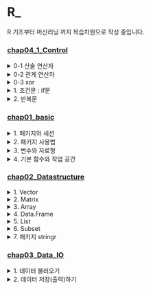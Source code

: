 # R_
R 기초부터 머신러닝 까지 복습차원으로 작성 중입니다. 

### [chap04_1_Control](https://github.com/Ki-Hong-Kim/R_/blob/master/R_script/chap04_1_Control.R)
<details>
<summary> 0-1 산술 연산자 </summary>
<div markdown="1"> 
    
|기호|예시|결과|
|--|--|--|
|+ (덧셈)|3 + 3| 6|
|- (뺄셈)|3 - 3| 0|
|* (곱셈)|3 * 3| 9|
|/ (나눗셈)| 6 / 3|2|
|%% (나머지)|5 %% 3|2|
|^ (제곱)|3 ^ 3| 27|

</div>
</details>

<details>
<summary> 0-2 관계 연산자 </summary>

<div markdown="1">

|관계 연산자|기호|예시(결과)|
|--|--|--|
|동등 연산자|== (같다), != (다르다)| 1 == 1 (True) <br> 1 !=  1 (False)|
|크기 비교 연산자|>, >=, <, <= | 5 > 1 (True) <br> 4 >= 4 (True) <br>  5 < 3 (False)|
|논리 연산자|& (and), \| (or), ! (negative)| 4 >= 4 & 3 == 3 (True) <br> 4 >= 4 \| 3 != 3 (True)|

<p> ** and 는 하나라도 거짓일 경우 False, or은 하나라도 참일 경우 True </p>

</div>
</details>

<details><summary> 0-3 xor </summary><blockquote> xor 서로 상반된 값을 갖고 있다면 True <br> &emsp;&nbsp;&nbsp; 서로 같은 값을 갖고 있다면 False </blockquote></details>

<details>
<summary> 1. 조건문 : if문 </summary>
<div markdown="1">
    
|조건문| 양식 |
|--|--|
|if else| if(조건문){조건 충족 함수} else {조건 미충족 함수}|
|if else if else| if(조건1){조건1 충족} else if(조건2){조건2 충족} else {조건2 충족x} <br> **여러 조건을 사용해야하면 계속 if else를 추가할 수 있다.|
|ifelse| ifelse(조건, 조건 충족, 조건 미충족)|
</div>
        
</details>

<details>
    <summary> 2. 반복문 </summary>
    <blockquote> > for 문 </blockquote>
    <blockquote> > while 문 </blockquote>
    <p> 두 반복의 차이점: for은 반복 횟수가 정해져있고 while은 조건 충족할때 까지 무한 반복한다. </p>
</details>

### [chap01_basic](https://github.com/Ki-Hong-Kim/R_/blob/master/R_script/chap01_basic.R)
<details>
    <summary>1. 패키지와 세션</summary>
    <blockquote> > 패키지와 세션의 정보를 확인 하는 방법 </blockquote>
</details>

<details>
    <summary>2. 패키지 사용법</summary>
    <blockquote> > 패키지 설치와 호출(활성화) </blockquote>
    <blockquote> > 패키지 문제 발생시 삭제하는 방법 </blockquote>
</details>

<details>
    <summary>3. 변수와 자료형</summary>
    <blockquote> > 변수란? </blockquote>
    <blockquote> > 변수 작성 규칙과 방식 </blockquote>
    <blockquote> > 데이터 타입 </blockquote>
</details>

<details>
    <summary>4. 기본 함수와 작업 공간</summary>
    <blockquote> > 기본 함수 확인 방법 </blockquote>
    <blockquote> > 작업공간 확인 및 설정 방법 </blockquote>
</details>

### [chap02_Datastructure](https://github.com/Ki-Hong-Kim/R_/blob/master/R_script/chap02_Datastructure.R)
<details>
    <summary>1. Vector</summary>
    <blockquote> > 벡터 생성 함수 : c(), seq(), rep() </blockquote>
    <blockquote> > vector index 사용방법 </blockquote>
</details>

<details>
    <summary>2. Matrix </summary>
    <blockquote> > Matrix 생성 함수 : matrix(), rbind(), cbind() </blockquote>
    <blockquote> > matrix index 사용방법 </blockquote>
    <blockquote> > broadcast 연산이란? </blockquote>
    <blockquote> > apply() </blockquote>
</details>

<details>
    <summary>3. Array </summary>
    <blockquote> > arry index 사용방법 </blockquote>
</details>

<details>
    <summary>4. Data.Frame </summary>
    <blockquote> > DataFrame 생성 방법: data.frame() </blockquote>
    <blockquote> > data.frame index 참조하는 방법: index or column </blockquote>
</details>

<details>
    <summary> 5. List </summary>
    <blockquote> > List index 참조하는 방법: key, value </blockquote>
    <blockquote> > List 형 변환 (List -> Matrix)</blockquote>
    <blockquote> > do.call() 함수 </blockquote>
</details>

<details>
    <summary> 6. Subset </summary>
    <blockquote> > subset 이란? </blockquote>
    <blockquote> > [실습] iris를 사용해 subset 생성 </blockquote>
</details>

<details>
    <summary> 7. 패키지 stringr  </summary>
    <blockquote> > 문자열 처리와 정규 표현식 </blockquote>
</details>

### [chap03_Data_IO](https://github.com/Ki-Hong-Kim/R_/blob/master/R_script/chap03_Data_IO.R)
<details>
    <summary>1. 데이터 불러오기 </summary>
    <blockquote> > 키보드 입력: scan() </blockquote>
    <blockquote> > 파일 읽기: read.table(), read.csv() <br> &emsp;&emsp;&emsp; 옵션: header, na.strings, file.choose() </blockquote>
    <blockquote> > xls/xlsx 읽기: 패키지 "xlsx" <br> &emsp;&emsp;&emsp;&emsp; 옵션: sheetindex, encoding</blockquote>
    <blockquote> > 인터넷 파일 읽기 <br>  &emsp;간단한 기초 통계 확인 </blockquote>
</details>
<details>
    <summary>2. 데이터 저장(출력)하기</summary>
    <blockquote> > 화면 출력: cat(), print() </blockquote>
    <blockquote> > 파일 저장: wrtie.table(), wrtie.csv(), write.xlse() </blockquote>
</details>

